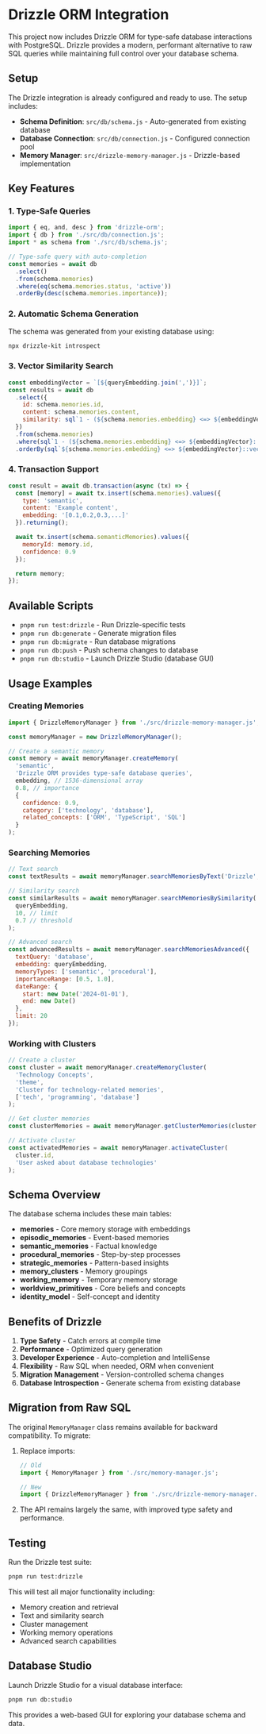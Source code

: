 # Drizzle ORM Integration

This project now includes Drizzle ORM for type-safe database interactions with PostgreSQL. Drizzle provides a modern, performant alternative to raw SQL queries while maintaining full control over your database schema.

## Setup

The Drizzle integration is already configured and ready to use. The setup includes:

- **Schema Definition**: `src/db/schema.js` - Auto-generated from existing database
- **Database Connection**: `src/db/connection.js` - Configured connection pool
- **Memory Manager**: `src/drizzle-memory-manager.js` - Drizzle-based implementation

## Key Features

### 1. Type-Safe Queries
```javascript
import { eq, and, desc } from 'drizzle-orm';
import { db } from './src/db/connection.js';
import * as schema from './src/db/schema.js';

// Type-safe query with auto-completion
const memories = await db
  .select()
  .from(schema.memories)
  .where(eq(schema.memories.status, 'active'))
  .orderBy(desc(schema.memories.importance));
```

### 2. Automatic Schema Generation
The schema was generated from your existing database using:
```bash
npx drizzle-kit introspect
```

### 3. Vector Similarity Search
```javascript
const embeddingVector = `[${queryEmbedding.join(',')}]`;
const results = await db
  .select({
    id: schema.memories.id,
    content: schema.memories.content,
    similarity: sql`1 - (${schema.memories.embedding} <=> ${embeddingVector}::vector)`.as('similarity')
  })
  .from(schema.memories)
  .where(sql`1 - (${schema.memories.embedding} <=> ${embeddingVector}::vector) >= ${threshold}`)
  .orderBy(sql`${schema.memories.embedding} <=> ${embeddingVector}::vector`);
```

### 4. Transaction Support
```javascript
const result = await db.transaction(async (tx) => {
  const [memory] = await tx.insert(schema.memories).values({
    type: 'semantic',
    content: 'Example content',
    embedding: '[0.1,0.2,0.3,...]'
  }).returning();

  await tx.insert(schema.semanticMemories).values({
    memoryId: memory.id,
    confidence: 0.9
  });

  return memory;
});
```

## Available Scripts

- `pnpm run test:drizzle` - Run Drizzle-specific tests
- `pnpm run db:generate` - Generate migration files
- `pnpm run db:migrate` - Run database migrations
- `pnpm run db:push` - Push schema changes to database
- `pnpm run db:studio` - Launch Drizzle Studio (database GUI)

## Usage Examples

### Creating Memories
```javascript
import { DrizzleMemoryManager } from './src/drizzle-memory-manager.js';

const memoryManager = new DrizzleMemoryManager();

// Create a semantic memory
const memory = await memoryManager.createMemory(
  'semantic',
  'Drizzle ORM provides type-safe database queries',
  embedding, // 1536-dimensional array
  0.8, // importance
  {
    confidence: 0.9,
    category: ['technology', 'database'],
    related_concepts: ['ORM', 'TypeScript', 'SQL']
  }
);
```

### Searching Memories
```javascript
// Text search
const textResults = await memoryManager.searchMemoriesByText('Drizzle', 10);

// Similarity search
const similarResults = await memoryManager.searchMemoriesBySimilarity(
  queryEmbedding,
  10, // limit
  0.7 // threshold
);

// Advanced search
const advancedResults = await memoryManager.searchMemoriesAdvanced({
  textQuery: 'database',
  embedding: queryEmbedding,
  memoryTypes: ['semantic', 'procedural'],
  importanceRange: [0.5, 1.0],
  dateRange: {
    start: new Date('2024-01-01'),
    end: new Date()
  },
  limit: 20
});
```

### Working with Clusters
```javascript
// Create a cluster
const cluster = await memoryManager.createMemoryCluster(
  'Technology Concepts',
  'theme',
  'Cluster for technology-related memories',
  ['tech', 'programming', 'database']
);

// Get cluster memories
const clusterMemories = await memoryManager.getClusterMemories(cluster.id, 10);

// Activate cluster
const activatedMemories = await memoryManager.activateCluster(
  cluster.id,
  'User asked about database technologies'
);
```

## Schema Overview

The database schema includes these main tables:

- **memories** - Core memory storage with embeddings
- **episodic_memories** - Event-based memories
- **semantic_memories** - Factual knowledge
- **procedural_memories** - Step-by-step processes
- **strategic_memories** - Pattern-based insights
- **memory_clusters** - Memory groupings
- **working_memory** - Temporary memory storage
- **worldview_primitives** - Core beliefs and concepts
- **identity_model** - Self-concept and identity

## Benefits of Drizzle

1. **Type Safety** - Catch errors at compile time
2. **Performance** - Optimized query generation
3. **Developer Experience** - Auto-completion and IntelliSense
4. **Flexibility** - Raw SQL when needed, ORM when convenient
5. **Migration Management** - Version-controlled schema changes
6. **Database Introspection** - Generate schema from existing database

## Migration from Raw SQL

The original `MemoryManager` class remains available for backward compatibility. To migrate:

1. Replace imports:
   ```javascript
   // Old
   import { MemoryManager } from './src/memory-manager.js';
   
   // New
   import { DrizzleMemoryManager } from './src/drizzle-memory-manager.js';
   ```

2. The API remains largely the same, with improved type safety and performance.

## Testing

Run the Drizzle test suite:
```bash
pnpm run test:drizzle
```

This will test all major functionality including:
- Memory creation and retrieval
- Text and similarity search
- Cluster management
- Working memory operations
- Advanced search capabilities

## Database Studio

Launch Drizzle Studio for a visual database interface:
```bash
pnpm run db:studio
```

This provides a web-based GUI for exploring your database schema and data.
